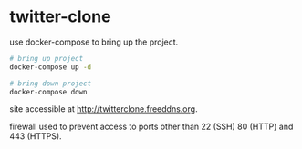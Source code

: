 # twitter-clone

use docker-compose to bring up the project.

```bash
# bring up project
docker-compose up -d

# bring down project
docker-compose down
```

site accessible at http://twitterclone.freeddns.org.

firewall used to prevent access to ports other than 22 (SSH) 80 (HTTP) and 443 (HTTPS).